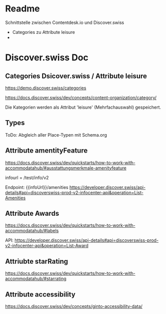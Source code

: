 # Readme

Schnittstelle zwischen Contentdesk.io und Discover.swiss

* Categories zu Attribute leisure
* 


# Discover.swiss Doc

## Categories Dsicover.swiss / Attribute leisure
https://demo.discover.swiss/categories

https://docs.discover.swiss/dev/concepts/content-organization/category/

Die Kategorien werden als Attribut 'leisure' (Mehrfachauswahl) gespeichert.

## Types

ToDo: Abgleich aller Place-Typen mit Schema.org



## Attribute amentityFeature

https://docs.discover.swiss/dev/quickstarts/how-to-work-with-accommodatahub/#ausstattungsmerkmale-amenityfeature

infourl = /test/info/v2

Endpoint: {{infoUrl}}/amenities
https://developer.discover.swiss/api-details#api=discoverswiss-prod-v2-infocenter-api&operation=List-Amenities


## Attribute Awards

https://docs.discover.swiss/dev/quickstarts/how-to-work-with-accommodatahub/#labels

API:
https://developer.discover.swiss/api-details#api=discoverswiss-prod-v2-infocenter-api&operation=List-Award


## Attriubte starRating

https://docs.discover.swiss/dev/quickstarts/how-to-work-with-accommodatahub/#starrating


## Attribute accessibility

https://docs.discover.swiss/dev/concepts/ginto-accessibility-data/